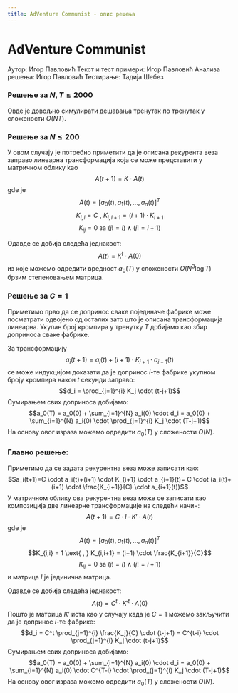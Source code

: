 ```yaml
---
title: AdVenture Communist - опис решења
---
```


# AdVenture Communist

Аутор: Игор Павловић
Текст и тест примери: Игор Павловић
Анализа решења: Игор Павловић
Тестирање: Тадија Шебез

### Решење за $N, T \leq 2000$

Овде је довољно симулирати дешавања тренутак по тренутак у сложености $O(NT)$.

### Решење за $N\leq 200$

У овом случају је потребно приметити да је описана рекурента веза заправо линеарна трансформација која се може представити у матричном облику kao
$$A(t+1)=K \cdot A(t)$$ gde је
$$A(t) = [a_0(t), a_1(t), ..., a_n(t)]^T$$
 $$K_{i,i} = C \text{  ,  } K_{i,i+1} = (i+1) \cdot K_{i+1}$$
 $$K_{ij}=0 \text{  за  } (j!=i) \wedge (j!=i+1)$$

Одавде се добија следећа једнакост:
$$A(t)=K^t \cdot A(0)$$
из које можемо одредити вредност $a_0(T)$ у сложености $O(N^3\log T)$ брзим степеновањем матрица.


### Решење за $C = 1$

Приметимо прво да се допринос сваке појединаче фабрике може посматрати одвојено од осталих зато што је описана трансформација линеарна. Укупан број кромпира у тренутку $T$ добијамо као збир доприноса сваке фабрике.

За трансформацију
$$a_i(t+1)=a_i(t)+(i+1) \cdot K_{i+1} \cdot  a_{i+1}(t)$$
се може индукцијом доказати да је допринос $i$-те фабрике укупном броју кромпира након $t$ секунди заправо:
$$d_i = \prod_{j=1}^{i} K_j \cdot (t-j+1)$$
Сумирањем свих доприноса добијамо:
$$a_0(T) = a_0(0) + \sum_{i=1}^{N} a_i(0) \cdot d_i = a_0(0) + \sum_{i=1}^{N} a_i(0) \cdot \prod_{j=1}^{i} K_j \cdot (T-j+1)$$
На основу овог израза можемо одредити $a_0(T)$ у сложености $O(N)$.

### Главно решење:

Приметимо да се задата рекурентна веза може записати као:
$$a_i(t+1)=C \cdot a_i(t)+(i+1) \cdot K_{i+1} \cdot a_{i+1}(t)= C \cdot (a_i(t)+(i+1) \cdot \frac{K_{i+1}}{C} \cdot a_{i+1}(t))$$
У матричном облику ова рекурентна веза може се записати као композиција две линеарне трансформације на следећи начин:
$$A(t+1)=C \cdot I \cdot K' \cdot A(t)$$ gde је
$$A(t) = [a_0(t), a_1(t), ..., a_n(t)]^T$$
 $$K_{i,i} = 1 \text{  ,  } K_{i,i+1} = (i+1) \cdot \frac{K_{i+1}}{C}$$
 $$K_{ij}=0 \text{  за  } (j!=i) \wedge (j!=i+1)$$
 и матрица $I$ је јединична матрица.

 Одавде се добија следећа једнакост:
$$A(t)=C^t \cdot K'^{t} \cdot A(0)$$
Пошто је матрица $K'$ иста као у случају када је $C=1$ можемо закључити да је допринос $i$-те фабрике:
$$d_i = C^t \prod_{j=1}^{i} \frac{K_j}{C} \cdot (t-j+1) = C^{t-i} \cdot \prod_{j=1}^{i} K_j \cdot (t-j+1)$$
Сумирањем свих доприноса добијамо:
$$a_0(T) = a_0(0) + \sum_{i=1}^{N} a_i(0) \cdot d_i = a_0(0) + \sum_{i=1}^{N} a_i(0) \cdot C^{T-i} \cdot \prod_{j=1}^{i} K_j \cdot (T-j+1)$$
На основу овог израза можемо одредити $a_0(T)$ у сложености $O(N)$.
